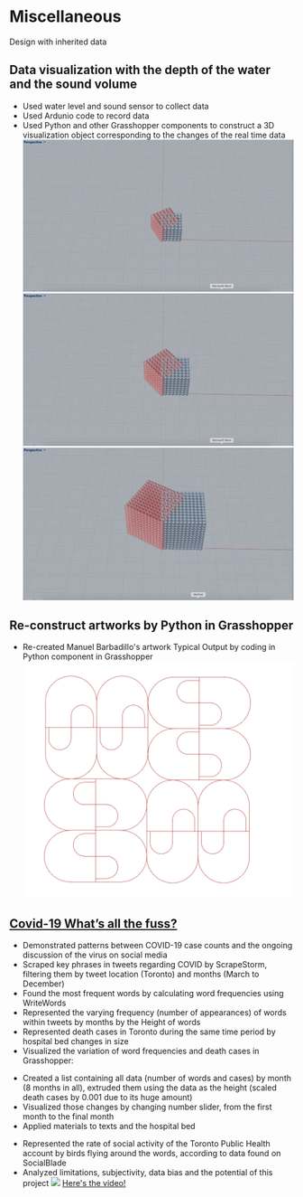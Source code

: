 # Miscellaneous
Design with inherited data

## Data visualization with the depth of the water and the sound volume
* Used water level and sound sensor to collect data
* Used Ardunio code to record data
* Used Python and other Grasshopper components to construct a 3D visualization object corresponding to the changes of the real time data
![](https://github.com/alisamao09/Miscellaneous-projects/blob/main/images/WX20201211-233936%402x.png)
![](https://github.com/alisamao09/Miscellaneous-projects/blob/main/images/WX20201211-233949%402x.png)
![](https://github.com/alisamao09/Miscellaneous-projects/blob/main/images/WX20201211-233956%402x.png)

## Re-construct artworks by Python in Grasshopper
* Re-created Manuel Barbadillo's artwork Typical Output by coding in Python component in Grasshopper
![](https://github.com/alisamao09/Miscellaneous-projects/blob/main/images/artwork.png)

## [Covid-19 What’s all the fuss?](https://github.com/alisamao09/ARC-480)
* Demonstrated patterns between COVID-19 case counts and the ongoing discussion of the virus on social media
* Scraped key phrases in tweets regarding COVID by ScrapeStorm, filtering them by tweet location (Toronto) and months (March to December)
* Found the most frequent words by calculating word frequencies using WriteWords
* Represented the varying frequency (number of appearances) of words within tweets by months by the Height of words
* Represented death cases in Toronto during the same time period by hospital bed changes in size
* Visualized the variation of word frequencies and death cases in Grasshopper:
- Created a list containing all data (number of words and cases) by month (8 months in all), extruded them using the data as the height (scaled death cases by 0.001 due to its huge amount)
- Visualized those changes by changing number slider, from the first month to the final month
- Applied materials to texts and the hospital bed
* Represented the rate of social activity of the Toronto Public Health account by birds flying around the words, according to data found on SocialBlade
* Analyzed limitations, subjectivity, data bias and the potential of this project
![](/images/WX20201208-200425%402x.png)
[Here's the video!](https://www.youtube.com/watch?v=ysZuOS9UK90)
